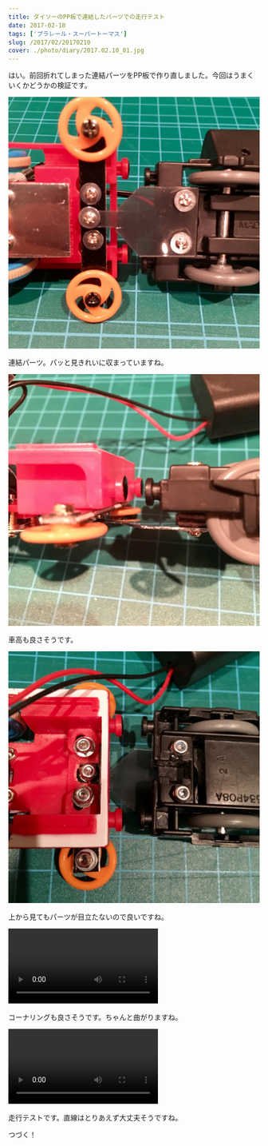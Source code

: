 ```yaml
---
title: ダイソーのPP板で連結したパーツでの走行テスト
date: 2017-02-10
tags: ['プラレール・スーパートーマス']
slug: /2017/02/20170210
cover: ./photo/diary/2017.02.10_01.jpg
---
```


<p class="sentence">
はい。前回折れてしまった連結パーツをPP板で作り直しました。今回はうまくいくかどうかの検証です。
</p>
<div class="center"><img class="img-fluid" src="./photo/diary/2017.02.10_01.jpg"></div>
<p class="sentence spacing">連結パーツ。パッと見きれいに収まっていますね。</p>
<div class="center"><img class="img-fluid" src="./photo/diary/2017.02.10_02.jpg"></div>
<p class="sentence spacing">車高も良さそうです。</p>
<div class="center"><img class="img-fluid" src="./photo/diary/2017.02.10_03.jpg"></div>
<p class="sentence spacing">上から見てもパーツが目立たないので良いですね。</p>
<div class="center"><video class="img-fluid" src="./photo/diary/2017.02.10_04.mp4" controls></div>
<p class="sentence spacing">コーナリングも良さそうです。ちゃんと曲がりますね。</p>
<div class="center"><video class="img-fluid" src="./photo/diary/2017.02.10_05.mp4" controls></div>
<p class="sentence spacing">走行テストです。直線はとりあえず大丈夫そうですね。</p>
<p class="sentence spacing">つづく！</p>
